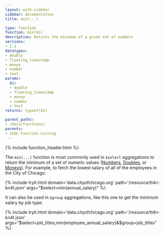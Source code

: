 ```yaml
---
layout: with-sidebar
sidebar: documentation
title: min(...)

type: function
function: min($1)
description: Returns the minimum of a given set of numbers 
versions:
- 2.1
datatypes:
- double
- floating_timestamp
- money
- number
- text
params:
  $1:
  - double
  - floating_timestamp
  - money
  - number
  - text
returns: typeof($1)

parent_paths: 
- /docs/functions/
parents: 
- SoQL Function Listing 
---
```


{% include function_header.html %}

The `min(...)` function is most commonly used in `$select` aggregations to return the minimum of a set of numeric values ([Numbers](/docs/datatypes/number.html), [Doubles](/docs/datatypes/double.html), or [Moneys](/docs/datatypes/money.html)). For example, to fetch the lowest salary of all of the employees in the City of Chicago:

{% include tryit.html domain='data.cityofchicago.org' path='/resource/tt4n-kn4t.json' args="$select=min(annual_salary)" %}

It can also be used in `$group` aggregations, like this one to get the minimum salary by job type:

{% include tryit.html domain='data.cityofchicago.org' path='/resource/tt4n-kn4t.json' args="$select=job_titles,min(employee_annual_salary)&$group=job_titles" %}
